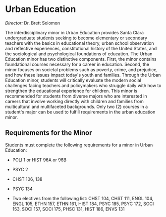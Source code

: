 Urban Education
===============

*Director:* Dr. Brett Solomon

The interdisciplinary minor in Urban Education provides Santa Clara undergraduate students seeking to become elementary or secondary teachers with the basics in educational theory, urban school observation and reflective experiences, constitutional history of the United States, and the sociological and psychological foundations of education. The Urban Education minor has two distinctive components. First, the minor contains foundational courses necessary for a career in education. Second, the minor focuses on societal problems such as poverty, crime, and prejudice, and how these issues impact today's youth and families. Through the Urban Education minor, students will critically evaluate the modern social challenges facing teachers and policymakers who struggle daily with how to strengthen the educational experience for children. This minor is recommended for students from diverse majors who are interested in careers that involve working directly with children and families from multicultural and multifaceted backgrounds. Only two (2) courses in a student's major can be used to fulfill requirements in the urban education minor.

Requirements for the Minor
--------------------------

Students must complete the following requirements for a minor in Urban Education:

-   POLI 1 or HIST 96A or 96B

-   PSYC 2

-   CHST 106, 138

-   PSYC 134

-   Two electives from the following list: CHST 104, CHST 111, ENGL 104, ENGL 105, ETHN 157, ETHN 161, HIST 184, PSYC 185, PSYC 172, SOCI 153, SOCI 157, SOCI 175, PHSC 131, HIST 186, ENVS 131
